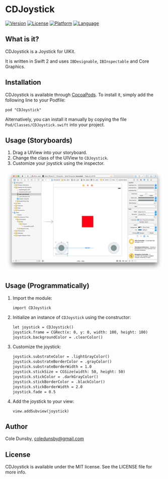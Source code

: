# CDJoystick

[![Version](https://img.shields.io/cocoapods/v/CDJoystick.svg?style=flat)](http://cocoapods.org/pods/CDJoystick)
[![License](https://img.shields.io/badge/license-MIT-blue.svg?style=flat)](http://cocoapods.org/pods/CDJoystick)
[![Platform](https://img.shields.io/cocoapods/p/CDJoystick.svg?style=flat)](http://cocoapods.org/pods/CDJoystick)
[![Language](http://img.shields.io/badge/language-swift-orange.svg?style=flat
             )](https://developer.apple.com/swift/)

## What is it?

CDJoystick is a Joystick for UIKit.

It is written in Swift 2 and uses `IBDesignable`, `IBInspectable` and Core Graphics.

## Installation

CDJoystick is available through [CocoaPods](http://cocoapods.org). To install
it, simply add the following line to your Podfile:

```
pod "CDJoystick"
```

Alternatively, you can install it manually by copying the file `Pod/Classes/CDJoystick.swift` into your project.


## Usage (Storyboards)

1. Drag a UIView into your storyboard.
2. Change the class of the UIView to `CDJoystick`.
3. Customize your joystick using the inspector.

![alt tag](https://github.com/Coledunsby/CDJoystick/blob/master/Images/Storyboard.png)

## Usage (Programmatically)

1. Import the module:

    ```
    import CDJoystick
    ```

2. Initialize an instance of `CDJoystick` using the constructor:

    ```
    let joystick = CDJoystick()
    joystick.frame = CGRect(x: 0, y: 0, width: 100, height: 100)
    joystick.backgroundColor = .clearColor()
    ```

3. Customize the joystick:

    ```
    joystick.substrateColor = .lightGrayColor()
    joystick.substrateBorderColor = .grayColor()
    joystick.substrateBorderWidth = 1.0
    joystick.stickSize = CGSize(width: 50, height: 50)
    joystick.stickColor = .darkGrayColor()
    joystick.stickBorderColor = .blackColor()
    joystick.stickBorderWidth = 2.0
    joystick.fade = 0.5
    ```

4. Add the joystick to your view:

    ```
    view.addSubview(joystick)
    ```

## Author

Cole Dunsby, coledunsby@gmail.com

## License

CDJoystick is available under the MIT license. See the LICENSE file for more info.
